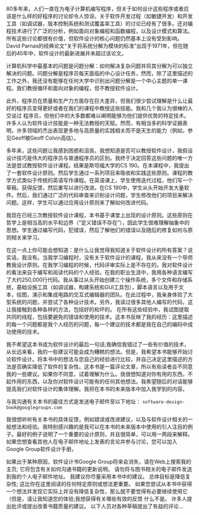 80多年来，人们一直在为电子计算机编写程序，但关于如何设计这些程序或者应该是什么样的好程序的讨论却令人惊讶。关于软件开发过程（如敏捷开发）和开发工具（如调试器，版本控制系统和测试覆盖率工具）的讨论已经有了很多。还对编程技术进行了广泛的分析，例如面向对象编程和函数编程，以及设计模式和算法。所有这些讨论都很有价值，但软件设计的核心问题仍然基本上没有受到影响。 David Parnas的经典论文“关于将系统分解为模块的标准”出现于1971年，但在随后的45年中，软件设计的最新进展并未超过该论文。

计算机科学中最基本的问题是问题分解：如何解决复杂问题并将其分解为可以独立解决的问题。问题分解是程序员每天面临的中心设计任务，然而，除了这里描述的工作之外，我还没有能够在任何大学中识别出问题分解是一个中心主题的单一课程。我们教授循环和面向对象的编程，但不教授软件设计。

此外，程序员在质量和生产力方面存在巨大差异，但我们很少尝试理解是什么让最好的程序员变得更好或者在我们的课程中教授这些技能。我和几个我认为很棒的人交谈过
程序员，但他们中的大多数都难以阐明能够为他们提供优势的特定技术。许多人认为软件设计技能是一种无法教授的天赋。然而，有相当多的科学证据表明，许多领域的杰出表现更多地与高质量的实践相关而不是天生的能力（例如，参见Geoff被Geoff Colvin高估）。

多年来，这些问题让我感到困惑和沮丧。我想知道是否可以教授软件设计，我假设设计技巧是伟大的程序员与普通程序员的区别。我终于决定回答这些问题的唯一方法是尝试教授软件设计课程。结果是斯坦福大学的CS 190。在本课程中，我提出了一套软件设计原则。然后学生通过一系列项目来吸收和实践这些原则。课程的教学方式类似于传统的英语写作课程。在英语课上，学生使用迭代过程，他们写一个草稿，获得反馈，然后重写以进行改进。在CS 190中，学生从头开始开发大量软件。然后，我们通过广泛的代码审查来识别设计问题，学生修改他们的项目来解决问题。这样，学生可以通过应用设计原则来了解如何改进代码。

我现在已经三次教授软件设计课程，本书基于课堂上出现的设计原则。这些原则在哲学上是相当高的水平和边界（“定义错误不存在”），因此学生很难理解抽象中的思想。学生通过编写代码，犯错误，然后了解他们的错误以及随后的修复如何与原则相关来学习。

在这一点上你可能会想知道：是什么让我觉得我知道关于软件设计的所有答案？说实话，我没有。当我学习编程时，没有关于软件设计的课程，我从来没有一个导师教我设计原则。在我学习编程的时候，代码评审实际上是不存在的。我对软件设计的看法来自于编写和阅读代码的个人经验。在我的职业生涯中，我用各种语言编写了大约250,000行代码。我从事过从头开始创建三个操作系统，多个文件和存储系统，基础设施工具（如调试器，构建系统和GUI工具包），脚本语言以及用于文本，绘图，演示和集成电路的交互式编辑器的团队。在此过程中，我亲身体验了大型系统的问题，并尝试了各种设计技术。另外，我读过很多其他人编写的代码，这让我接触到各种各样的方法，包括好的和坏的。
在所有这些经验中，我试图提取共同的线程，包括要避免的错误和使用的技术。这本书反映了我的经历：这里描述的每一个问题都是我个人经历的问题，每一个建议的技术都是我在自己的编码中成功使用的技术。

我不希望这本书成为软件设计的最后一句话;我确信我错过了一些有价值的技术，从长远来看，我的一些建议可能会成为糟糕的想法。但是，我希望本书能够开始讨论软件设计。将本书中的想法与您自己的经验进行比较，并自己决定这里描述的方法是否确实降低了软件的复杂性。这本书是一篇评论文章，所以有些读者会不同意我的一些建议。如果你不同意，试着理解为什么。我很想知道对你有用的东西，不起作用的东西，以及你对软件设计可能有的任何其他想法。我希望随后的对话能够提高我们对软件设计的集体理解。我将在本书的未来版本中加入我学到的内容。

与我沟通有关本书的最佳方式是发送电子邮件至以下地址：
`software-design-book@googlegroups.com`

我很想听听有关本书的具体反馈，例如错误或改进建议，以及与软件设计相关的一般想法和经验。我特别感兴趣的是我可以在本书的未来版本中使用的引人注目的例子。最好的例子说明了一个重要的设计原则，并且很简单，可以用一两段来解释。如果您想查看其他人在电子邮件地址上发表的言论并参与讨论，您可以加入Google Group软件设计手册。

如果出于某种原因，软件设计书Google Group将来会消失，请在Web上搜索我的主页; 它将包含有关如何沟通书籍的更新说明。 请勿将与图书相关的电子邮件发送到我的个人电子邮件地址。
我建议你尽量采用本书中的建议。 总体目标是降低复杂性; 这比你在这里阅读的任何特定原则或想法更重要。 如果您尝试从本书中获得一个想法并发现它实际上并没有降低复杂性，那么就不要觉得有必要继续使用它（但是，请让我知道您的体验;我想获得有关哪些有效的反馈 什么不是。
许多人提出批评或提出改善书籍质量的建议。 以下人员对各种草稿提出了有益的评论...
